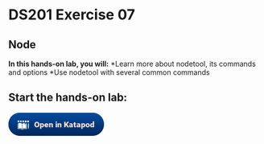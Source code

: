 # DS201 Exercise 07

## Node

**In this hands-on lab, you will:**
*Learn more about nodetool, its commands and options
*Use nodetool with several common commands



## Start the hands-on lab:

[![Open in KataPod](https://github.com/DataStax-Academy/katapod-shared-assets/blob/main/images/open-in-katapod.png)](https://gitpod.io/##https://github.com/drchung5/ds201-lab07/)